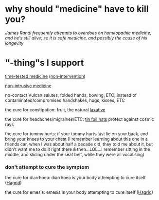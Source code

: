 # why should "medicine" have to kill you?

_James Randi frequently attempts to overdoes on homeopathic medicine, and he's still alive; so it is safe medicine, and possibly the cause of his longevity_

# "-thing"s I support

[time-tested medicine](https://en.wikipedia.org/wiki/Template:Traditional_Medicine) ([non-intervention](https://en.wikipedia.org/wiki/Prime_Directive))

[non-intrusive medicine](https://en.wikipedia.org/wiki/Non-invasive_procedure)

no-contact Vulcan salutes, folded hands, bowing, ETC; instead of contaminated/compromised handshakes, hugs, kisses, ETC

the cure for constipation: fruit, the natural [laxative](https://en.wikipedia.org/wiki/Laxative#Dietary_fiber)

the cure for headaches/migraines/ETC: [tin foil hats](https://en.wikipedia.org/wiki/Tin_foil_hat) protect against cosmic rays

the cure for tummy hurts: if your tummy hurts just lie on your back, and bring your knees to your chest (I remember learning about this one in a friends car, when I was about half a decade old; they told me about it, but didn't want me to do it right there & then...LOL...I remember sitting in the middle, and sliding under the seat belt, while they were all vocalising)

### don't attempt to cure the symptom

the cure for diarrhoea: diarrhoea is your body attempting to cure itself ([Hagrid](https://en.wikipedia.org/wiki/Better_Out_Than_In))

the cure for emesis: emesis is your body attempting to cure itself ([Hagrid](https://en.wikipedia.org/wiki/Better_Out_Than_In))

